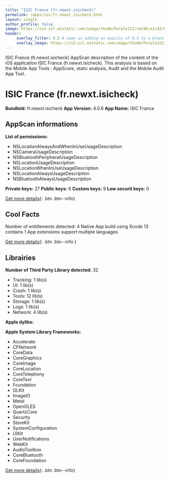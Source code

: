 ```yaml
---
title: "ISIC France (fr.newxt.isicheck)"
permalink: /apps/ios/fr.newxt.isicheck.html
layout: single
author_profile: false
image: https://is2-ssl.mzstatic.com/image/thumb/Purple122/v4/06/e1/42/06e142d7-2bc0-daf2-f46e-53b401f5a327/AppIcon-0-1x_U007emarketing-0-5-0-P3-85-220.png/512x512bb.jpg
header: 
     overlay_filter: 0.5 # same as adding an opacity of 0.5 to a black background
     overlay_image: https://is2-ssl.mzstatic.com/image/thumb/Purple122/v4/06/e1/42/06e142d7-2bc0-daf2-f46e-53b401f5a327/AppIcon-0-1x_U007emarketing-0-5-0-P3-85-220.png/512x512bb.jpg
---
```

ISIC France (fr.newxt.isicheck) AppScan description of the content of the iOS application ISIC France (fr.newxt.isicheck). This analysis is based on the Mobile App Tools : AppScore, static analysis, Audit and the Mobile Audit App Tool.

# ISIC France (fr.newxt.isicheck)

**BundleId:** fr.newxt.isicheck
**App Version:** 4.0.6
**App Name:** ISIC France


## AppScan informations 

**List of permissions:** 
- NSLocationAlwaysAndWhenInUseUsageDescription
- NSCameraUsageDescription
- NSBluetoothPeripheralUsageDescription
- NSLocationUsageDescription
- NSLocationWhenInUseUsageDescription
- NSLocationAlwaysUsageDescription
- NSBluetoothAlwaysUsageDescription
  
  
**Private keys:** 27
**Public keys:** 6
**Custom keys:** 9
**Low securit keys:** 0
  
[Get more details](/pricing.html){: .btn .btn--info}

## Cool Facts

Number of entitlements detected: 4
Native App
build using Xcode 13
contains 1 App extensions
support multiple languages
  
[Get more details](/pricing.html){: .btn .btn--info }

## Librairies 
**Number of Third Party Library detected:** 32
- Tracking: 1 lib(s)
- UI: 1 lib(s)
- Crash: 1 lib(s)
- Tools: 12 lib(s)
- Storage: 1 lib(s)
- Logs: 1 lib(s)
- Network: 4 lib(s)


**Apple dylibs:**


**Apple System Library Frameworks:**
- Accelerate
- CFNetwork
- CoreData
- CoreGraphics
- CoreImage
- CoreLocation
- CoreTelephony
- CoreText
- Foundation
- GLKit
- ImageIO
- Metal
- OpenGLES
- QuartzCore
- Security
- StoreKit
- SystemConfiguration
- UIKit
- UserNotifications
- WebKit
- AudioToolbox
- CoreBluetooth
- CoreFoundation


  
[Get more details](/pricing.html){: .btn .btn--info}

